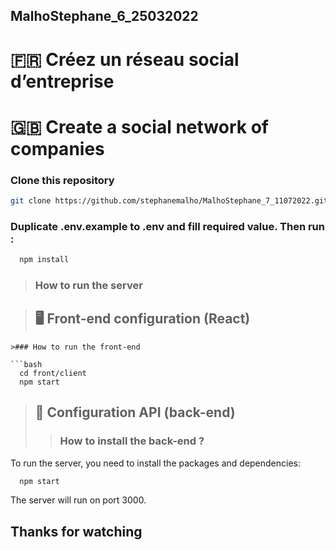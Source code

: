 ## MalhoStephane_6_25032022

# 🇫🇷 Créez un réseau social d’entreprise
# 🇬🇧 Create a social network of companies


### Clone this repository

```bash
git clone https://github.com/stephanemalho/MalhoStephane_7_11072022.git
```
### Duplicate .env.example to .env and fill required value. Then run :

```bash
  npm install
```

>### How to run the server

>## 🖥 Front-end configuration (React) 
```
>### How to run the front-end

```bash
  cd front/client
  npm start
```

>## 📡 Configuration API (back-end)
>>### How to install the back-end ?
>

To run the server, you need to install the packages and dependencies:

```bash
  npm start
```

The server will run on port 3000.


## Thanks for watching

